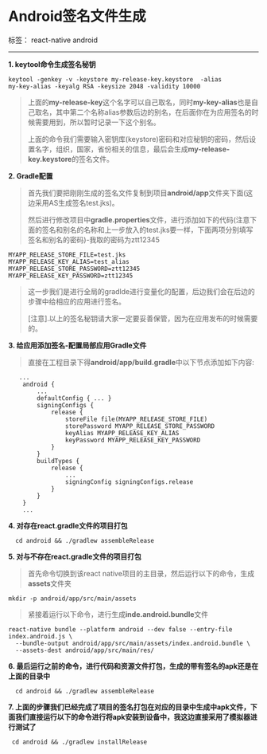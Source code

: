 # Android签名文件生成

标签： react-native android

---

 **1. keytool命令生成签名秘钥**

    keytool -genkey -v -keystore my-release-key.keystore  -alias
    my-key-alias -keyalg RSA -keysize 2048 -validity 10000

> 
> 
> 上面的**my-release-key**这个名字可以自己取名，同时**my-key-alias**也是自己取名，其中第二个名称alias参数后边的别名，在后面你在为应用签名的时候需要用到，所以暂时记录一下这个别名。
> 
> 
>  上面的命令我们需要输入密钥库(keystore)密码和对应秘钥的密码，然后设置名字，组织，国家，省份相关的信息，最后会生成**my-release-key.keystore**的签名文件。
> 

 **2. Gradle配置**

> 首先我们要把刚刚生成的签名文件复制到项目**android/app**文件夹下面(这边采用AS生成签名test.jks)。
>
> 然后进行修改项目中**gradle.properties**文件，进行添加如下的代码(注意下面的签名和别名的名称和上一步放入的test.jks要一样，下面两项分别填写签名和别名的密码)-我取的密码为ztt12345

    MYAPP_RELEASE_STORE_FILE=test.jks
    MYAPP_RELEASE_KEY_ALIAS=test_alias
    MYAPP_RELEASE_STORE_PASSWORD=ztt12345
    MYAPP_RELEASE_KEY_PASSWORD=ztt12345

> 这一步我们是进行全局的gradlde进行变量化的配置，后边我们会在后边的步骤中给相应的应用进行签名。
>
> [注意].以上的签名秘钥请大家一定要妥善保管，因为在应用发布的时候需要的。


**3. 给应用添加签名-配置局部应用Gradle文件**


>  直接在工程目录下得**android/app/build.gradle**中以下节点添加如下内容:

       ...
        android {
            ...
            defaultConfig { ... }
            signingConfigs {
                release {
                    storeFile file(MYAPP_RELEASE_STORE_FILE)
                    storePassword MYAPP_RELEASE_STORE_PASSWORD
                    keyAlias MYAPP_RELEASE_KEY_ALIAS
                    keyPassword MYAPP_RELEASE_KEY_PASSWORD
                }
            }
            buildTypes {
                release {
                    ...
                    signingConfig signingConfigs.release
                }
            }
        }
        ...

**4. 对存在react.gradle文件的项目打包**


      cd android && ./gradlew assembleRelease

**5. 对与不存在react.gradle文件的项目打包**

> 首先命令切换到该react native项目的主目录，然后运行以下的命令，生成**assets**文件夹

    mkdir -p android/app/src/main/assets

>   紧接着运行以下命令，进行生成**inde.android.bundle**文件

    react-native bundle --platform android --dev false --entry-file index.android.js \
      --bundle-output android/app/src/main/assets/index.android.bundle \
      --assets-dest android/app/src/main/res/

**6. 最后运行之前的命令，进行代码和资源文件打包，生成的带有签名的apk还是在上面的目录中**


      cd android && ./gradlew assembleRelease

**7. 上面的步骤我们已经完成了项目的签名打包在对应的目录中生成中apk文件，下面我们直接运行以下的命令进行将apk安装到设备中，我这边直接采用了模拟器进行测试了**

     cd android && ./gradlew installRelease


